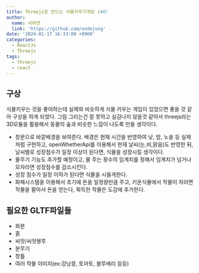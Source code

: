 ```yaml
---
title: Threejs로 만드는 식물키우기게임 (#0)
author:
  name: 서하연
  link: 'https://github.com/ondojung'
date: '2024-01-17 16:33:00 +0900'
categories:
  - ReactJs
  - Threejs
tags:
  - threejs
  - react
---
```

## 구상
식물키우는 것을 좋아하는데 실제와 비슷하게 식물 키우는 게임이 있었으면 좋을 것 같아 구상을 하게 되었다.
그림 그리는건 잘 못하고 실감나지 않을것 같아서 threejs라는 3D모듈을 활용해서 
동물의 숲과 비슷한 느낌이 나도록 만들 생각이다.
* 창문으로 바깥배경을 보여준다. 배경은 현재 시간을 반영하여 낮, 밤, 노을 등 실제처럼 구현하고, openWhetherApi를 이용해서 현재 날씨(눈,비,맑음)도 반영한 뒤, 날씨별로 성장점수가 일정 이상이 된다면, 식물을 성장시킬 생각이다.
* 물주기 기능도 추가할 예정이고, 물 주는 횟수의 임계치를 정해서 임계치가 넘거나 모자라면 성장점수를 감소시킨다.
* 성장 점수가 일정 이하가 된다면 식물을 시들게한다.
* 화페시스템을 이용해서 초기에 돈을 일정량만큼 주고, 키운식물에서 작물이 자라면 작물을 팔아서 돈을 얻는다, 획득한 작물은 도감에 추가한다.

## 필요한 GLTF파일들
* 화분
* 흙
* 씨앗/씨앗봉투
* 분무기
* 창틀
* 여러 작물 이미지(ex:강낭콩, 토마토, 블루베리 등등)
